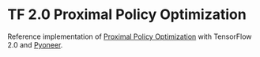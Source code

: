 # TF 2.0 Proximal Policy Optimization

Reference implementation of [Proximal Policy Optimization](https://arxiv.org/abs/1707.06347) with TensorFlow 2.0 and [Pyoneer](https://github.com/fomorians/pyoneer).
